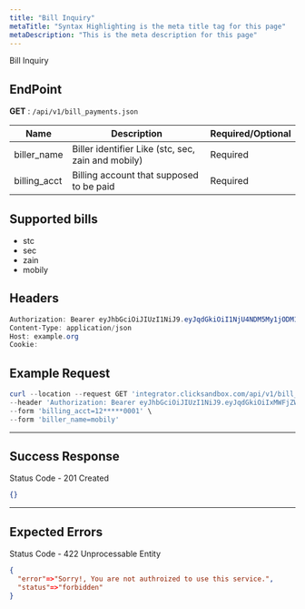 ```yaml
---
title: "Bill Inquiry"
metaTitle: "Syntax Highlighting is the meta title tag for this page"
metaDescription: "This is the meta description for this page"
---
```


Bill Inquiry

## EndPoint
**GET** : `/api/v1/bill_payments.json`

Name                                   | Description                                 | Required/Optional
-------------------------------------- | ------------------------------------------- | ------------------------
biller_name | Biller identifier Like (stc, sec, zain and mobily)| Required
billing_acct | Billing account that supposed to be paid      | Required

## Supported bills
- stc
- sec
- zain
- mobily

## Headers
```powershell
Authorization: Bearer eyJhbGciOiJIUzI1NiJ9.eyJqdGkiOiI1NjU4NDM5My1jODM1LTQ4N2MtOTI3MS1mMmVkOWZiZDJhYTAiLCJzdWIiOiI5Iiwic2NwIjoiYWNjb3VudCIsImF1ZCI6bnVsbCwiaWF0IjoxNTkwOTE5MDk4LCJleHAiOjE1OTA5MTkzOTh9.5ibcQqGhu-_Jdn7KObfPY_0H3wLh3GXTVfMAceJO98w
Content-Type: application/json
Host: example.org
Cookie:
```
## Example Request

```powershell
curl --location --request GET 'integrator.clicksandbox.com/api/v1/bill_payments.json' \
--header 'Authorization: Bearer eyJhbGciOiJIUzI1NiJ9.eyJqdGkiOiIxMWFjZWM3Mi1iNjM0LTQwODUtODY2Yy1hYjQ0YjI0Yjg0OWYiLCJzdWIiOiI0Iiwic2NwIjoiYWNjb3VudCIsImF1ZCI6bnVsbCwiaWF0IjoxNTkxNjE3MDYyLCJleHAiOjE1OTE2MTczNjJ9.icIFpRzm_h6hCl1eYlkinTQDSWCd05nk3DXLBd0QRoo' \
--form 'billing_acct=12*****0001' \
--form 'biller_name=mobily'
```

--------------------------------------------------------------------------------

## Success Response

Status Code - 201 Created

```json
{}
```

--------------------------------------------------------------------------------

## Expected Errors
Status Code - 422 Unprocessable Entity

```json
{
  "error"=>"Sorry!, You are not authroized to use this service.",
  "status"=>"forbidden"
}
```